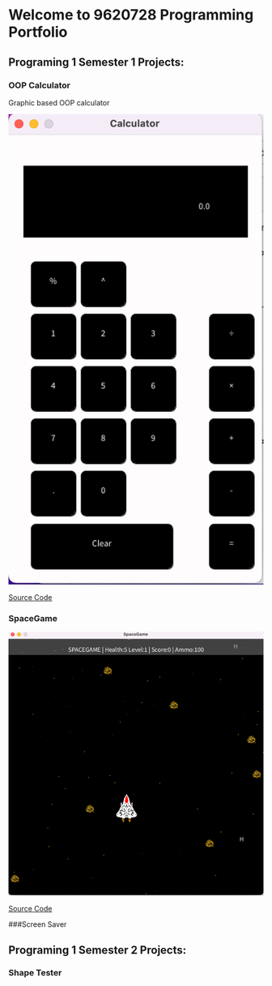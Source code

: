# Welcome to 9620728 Programming Portfolio

## Programing 1 Semester 1 Projects:

### OOP Calculator

Graphic based OOP calculator

![Running Calculator](https://github.com/9620728/computer-programing1/blob/main/images/Calc.png?raw=true)

[Source Code](https://github.com/9620728/computer-programing1/upload/main/src/Calculator](https://github.com/9620728/computer-programing1/tree/main/src))

### SpaceGame

![Running SpaceGame](https://github.com/9620728/computer-programing1/blob/main/images/SpaceGame.png?raw=true)

[Source Code](https://github.com/9620728/computer-programing1/upload/main/src/Calculator](https://github.com/9620728/computer-programing1/tree/main/src))

###Screen Saver


## Programing 1 Semester 2 Projects:

### Shape Tester
